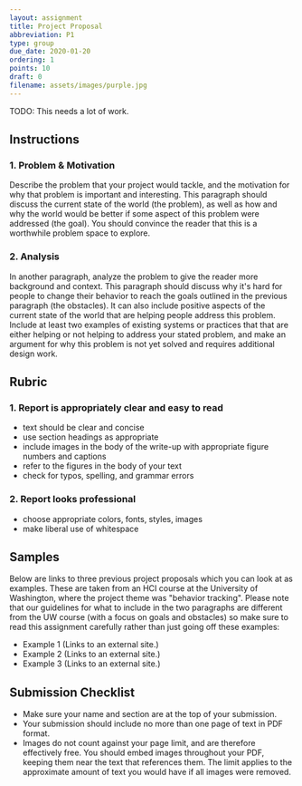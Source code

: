 ```yaml
---
layout: assignment
title: Project Proposal
abbreviation: P1
type: group
due_date: 2020-01-20
ordering: 1 
points: 10
draft: 0
filename: assets/images/purple.jpg
---
```


TODO: This needs a lot of work. 

## Instructions

### 1. Problem & Motivation
Describe the problem that your project would tackle, and the motivation for why that problem is important and interesting. This paragraph should discuss the current state of the world (the problem), as well as how and why the world would be better if some aspect of this problem were addressed (the goal). You should convince the reader that this is a worthwhile problem space to explore. 

### 2. Analysis
In another paragraph, analyze the problem to give the reader more background and context. This paragraph should discuss why it's hard for people to change their behavior to reach the goals outlined in the previous paragraph (the obstacles). It can also include positive aspects of the current state of the world that are helping people address this problem. Include at least two examples of existing systems or practices that that are either helping or not helping to address your stated problem, and make an argument for why this problem is not yet solved and requires additional design work.

## Rubric

### 1. Report is appropriately clear and easy to read
* text should be clear and concise
* use section headings as appropriate
* include images in the body of the write-up with appropriate figure numbers and captions
* refer to the figures in the body of your text
* check for typos, spelling, and grammar errors

### 2. Report looks professional
* choose appropriate colors, fonts, styles, images
* make liberal use of whitespace

## Samples
Below are links to three previous project proposals which you can look at as examples. These are taken from an HCI course at the University of Washington, where the project theme was "behavior tracking". Please note that our guidelines for what to include in the two paragraphs are different from the UW course (with a focus on goals and obstacles) so make sure to read this assignment carefully rather than just going off these examples:

* Example 1 (Links to an external site.)
* Example 2 (Links to an external site.)
* Example 3 (Links to an external site.)

## Submission Checklist
* Make sure your name and section are at the top of your submission.
* Your submission should include no more than one page of text in PDF format. 
* Images do not count against your page limit, and are therefore effectively free. You should embed images throughout your PDF, keeping them near the text that references them. The limit applies to the approximate amount of text you would have if all images were removed.